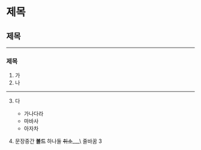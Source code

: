 # 제목
## 제목
---
### 제목

1. 가
2. 나
 ---
3. 다

    + 가나다라  
    - 마바사
    * 아자차

4. 문장중간  __볼드__  하나둘 ~~취소~~___\\    줄바꿈 3

 
